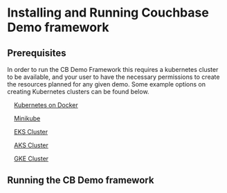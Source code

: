 # Installing and Running Couchbase Demo framework

## Prerequisites

In order to run the CB Demo Framework this requires a kubernetes cluster to be available, and your user to have the necessary permissions to create the resources planned for any given demo.  Some example options on creating Kubernetes clusters can be found below.

&nbsp;&nbsp;&nbsp;&nbsp;[Kubernetes on Docker](https://www.techrepublic.com/article/how-to-add-kubernetes-support-to-docker-desktop/)

&nbsp;&nbsp;&nbsp;&nbsp;[Minikube](https://kubernetes.io/docs/tasks/tools/install-minikube/)

&nbsp;&nbsp;&nbsp;&nbsp;[EKS Cluster](https://docs.aws.amazon.com/eks/latest/userguide/create-cluster.html)

&nbsp;&nbsp;&nbsp;&nbsp;[AKS Cluster](https://docs.microsoft.com/en-us/azure/aks/kubernetes-walkthrough-portal)

&nbsp;&nbsp;&nbsp;&nbsp;[GKE Cluster](https://cloud.google.com/kubernetes-engine/docs/quickstart)


## Running the CB Demo framework
